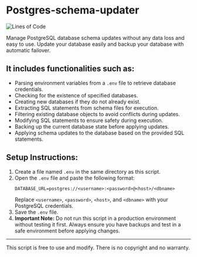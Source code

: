 # Postgres-schema-updater
<img src="https://tokei.rs/b1/github/libalpm64/Postgres-schema-updater?category=code&style=flat" alt="Lines of Code"/>

Manage PostgreSQL database schema updates without any data loss and easy to use. Update your database easily and backup your database with automatic failover.

## It includes functionalities such as:
- Parsing environment variables from a `.env` file to retrieve database credentials.
- Checking for the existence of specified databases.
- Creating new databases if they do not already exist.
- Extracting SQL statements from schema files for execution.
- Filtering existing database objects to avoid conflicts during updates.
- Modifying SQL statements to ensure safety during execution.
- Backing up the current database state before applying updates.
- Applying schema updates to the database based on the provided SQL statements.

## **Setup Instructions:**
1. Create a file named `.env` in the same directory as this script.
2. Open the `.env` file and paste the following format:
    ```
    DATABASE_URL=postgres://<username>:<password>@<host>/<dbname>
    ```
    Replace `<username>`, `<password>`, `<host>`, and `<dbname>` with your PostgreSQL credentials.
3. Save the `.env` file.
4. **Important Note:** Do not run this script in a production environment without testing it first. Always ensure you have backups and test in a safe environment before applying changes.

---

This script is free to use and modify. There is no copyright and no warranty.
